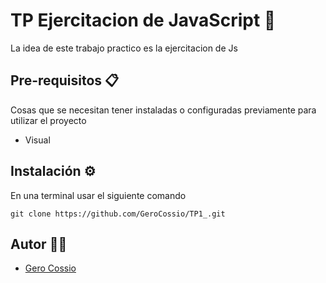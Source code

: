 # TP Ejercitacion de JavaScript 🚀

La idea de este trabajo practico es la ejercitacion de Js

## Pre-requisitos 📋

Cosas que se necesitan tener instaladas o configuradas previamente para utilizar el proyecto

- Visual


## Instalación ⚙️


En una terminal usar el siguiente comando

```
git clone https://github.com/GeroCossio/TP1_.git
```

## Autor 👩‍💻

- [Gero Cossio](https://github.com/GeroCossio)    

